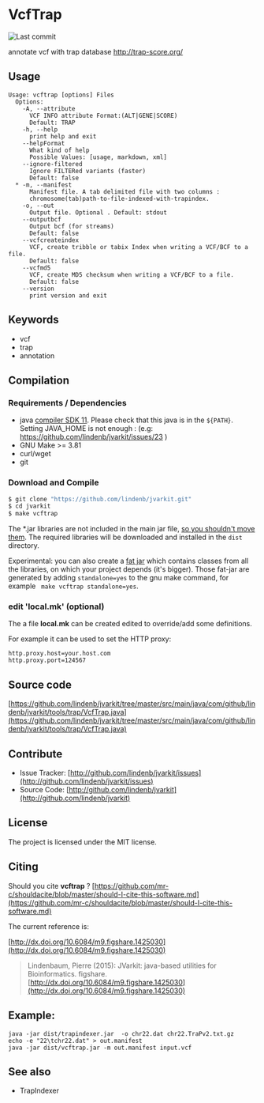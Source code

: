 # VcfTrap

![Last commit](https://img.shields.io/github/last-commit/lindenb/jvarkit.png)

annotate vcf with trap database http://trap-score.org/


## Usage

```
Usage: vcftrap [options] Files
  Options:
    -A, --attribute
      VCF INFO attribute Format:(ALT|GENE|SCORE)
      Default: TRAP
    -h, --help
      print help and exit
    --helpFormat
      What kind of help
      Possible Values: [usage, markdown, xml]
    --ignore-filtered
      Ignore FILTERed variants (faster)
      Default: false
  * -m, --manifest
      Manifest file. A tab delimited file with two columns : 
      chromosome(tab)path-to-file-indexed-with-trapindex. 
    -o, --out
      Output file. Optional . Default: stdout
    --outputbcf
      Output bcf (for streams)
      Default: false
    --vcfcreateindex
      VCF, create tribble or tabix Index when writing a VCF/BCF to a file.
      Default: false
    --vcfmd5
      VCF, create MD5 checksum when writing a VCF/BCF to a file.
      Default: false
    --version
      print version and exit

```


## Keywords

 * vcf
 * trap
 * annotation


## Compilation

### Requirements / Dependencies

* java [compiler SDK 11](https://jdk.java.net/11/). Please check that this java is in the `${PATH}`. Setting JAVA_HOME is not enough : (e.g: https://github.com/lindenb/jvarkit/issues/23 )
* GNU Make >= 3.81
* curl/wget
* git


### Download and Compile

```bash
$ git clone "https://github.com/lindenb/jvarkit.git"
$ cd jvarkit
$ make vcftrap
```

The *.jar libraries are not included in the main jar file, [so you shouldn't move them](https://github.com/lindenb/jvarkit/issues/15#issuecomment-140099011 ).
The required libraries will be downloaded and installed in the `dist` directory.

Experimental: you can also create a [fat jar](https://stackoverflow.com/questions/19150811/) which contains classes from all the libraries, on which your project depends (it's bigger). Those fat-jar are generated by adding `standalone=yes` to the gnu make command, for example ` make vcftrap standalone=yes`.

### edit 'local.mk' (optional)

The a file **local.mk** can be created edited to override/add some definitions.

For example it can be used to set the HTTP proxy:

```
http.proxy.host=your.host.com
http.proxy.port=124567
```
## Source code 

[https://github.com/lindenb/jvarkit/tree/master/src/main/java/com/github/lindenb/jvarkit/tools/trap/VcfTrap.java](https://github.com/lindenb/jvarkit/tree/master/src/main/java/com/github/lindenb/jvarkit/tools/trap/VcfTrap.java)


## Contribute

- Issue Tracker: [http://github.com/lindenb/jvarkit/issues](http://github.com/lindenb/jvarkit/issues)
- Source Code: [http://github.com/lindenb/jvarkit](http://github.com/lindenb/jvarkit)

## License

The project is licensed under the MIT license.

## Citing

Should you cite **vcftrap** ? [https://github.com/mr-c/shouldacite/blob/master/should-I-cite-this-software.md](https://github.com/mr-c/shouldacite/blob/master/should-I-cite-this-software.md)

The current reference is:

[http://dx.doi.org/10.6084/m9.figshare.1425030](http://dx.doi.org/10.6084/m9.figshare.1425030)

> Lindenbaum, Pierre (2015): JVarkit: java-based utilities for Bioinformatics. figshare.
> [http://dx.doi.org/10.6084/m9.figshare.1425030](http://dx.doi.org/10.6084/m9.figshare.1425030)


## Example:

```
java -jar dist/trapindexer.jar  -o chr22.dat chr22.TraPv2.txt.gz
echo -e "22\tchr22.dat" > out.manifest
java -jar dist/vcftrap.jar -m out.manifest input.vcf
```


## See also

* TrapIndexer


